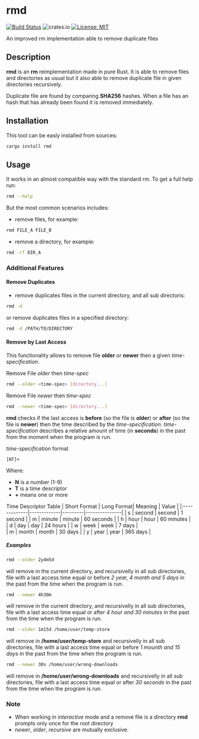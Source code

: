 # rmd

[![Build Status](https://travis-ci.com/FilippoRanza/rmd.svg?branch=master)](https://travis-ci.com/FilippoRanza/rmd) ![crates.io](https://img.shields.io/crates/v/rmd.svg) [![License: MIT](https://img.shields.io/badge/License-MIT-blue.svg)](https://opensource.org/licenses/MIT)

An improved rm implementation able to remove duplicate files

## Description 
**rmd** is an **rm** reimplementation made in pure Rust. It
is able to remove files and directories as usual but 
it also able to remove duplicate file in given directories recursively. 

Duplicate file are found by comparing **SHA256** hashes. 
When a file has an hash that has already been found it is removed immediately.

## Installation

This tool can be easly installed from sources:
```bash
cargo install rmd
```


## Usage 
It works in an almost compatible way with the standard rm. To get a full help run:

```bash
rmd --help
```

But the most common scenarios includes:

- remove files, for example:
```bash
rmd FILE_A FILE_B 
```

- remove a directory, for example:
```bash
rmd -rf DIR_A
```
### Additional Features
#### Remove Duplicates
- remove duplicates files in the current directory, and all sub directoris:
```bash
rmd -d
```
or remove duplicates files in a specified directory:
```bash
rmd -d /PATH/TO/DIRECTORY
```

#### Remove by Last Access
This functionality allows to remove file **older** or **newer** then a given 
*time-specification*.

Remove File *older* then *time-spec*
```bash 
rmd --older <time-spec> [directory...]
```

Remove File *newer* then *time-spec*
```bash 
rmd --newer <time-spec> [directory...]
```

**rmd** checks if the last access is **before** (so the file is **older**) or **after** 
(so the file is **newer**) then the time described by the *time-specification*.
*time-specification* describes a relative amount of time (in **seconds**) in the past 
from the moment when the program is run. 

*time-specification* format
```
[NT]+
```
Where:
- **N** is a number (1-9)
- **T** is a time descriptor
- **+** means one or more

Time Descriptor Table
| Short Format | Long  Format| Meaning | Value         |
|:-------------|-------------|---------|---------------|
| s            | second      | second  | 1 second      |
| m            | minute      | minute  | 60 seconds    |
| h            | hour        | hour    | 60 minutes    |
| d            | day         | day     | 24 hours      |
| w            | week        | week    | 7 days        |      
| m            | month       | month   | 30 days       |
| y            | year        | year    | 365 days      |
 
##### Examples
```bash
rmd --older 2y4m5d
```
will remove in the current directory, and recursivelly in all sub directories, file 
with a last access time equal or before *2 year, 4 month and 5 days* in the past from
the time when the program is run. 

```bash 
rmd --newer 4h30m
```
will remove in the current directory, and recursivelly in all sub directories, file 
with a last access time equal or after *4 hour and 30 minutes* in the past from
the time when the program is run. 


```bash 
rmd --older 1m15d /home/user/temp-store
```
will remove in **/home/user/temp-store** and recursivelly in all sub directories, file 
with a last access time equal or before *1 mounth and 15 days* in the past from
the time when the program is run. 

```bash 
rmd --newer 30s /home/user/wrong-downloads
```
will remove in **/home/user/wrong-downloads** and recursivelly in all sub directories, file 
with a last access time equal or after *30 seconds* in the past from
the time when the program is run. 



### Note
- When working in *interactive* mode and a  remove file is a
directory **rmd** prompts only once for the root directory
- *newer*, *older*, *recursive* are mutually exclusive.

